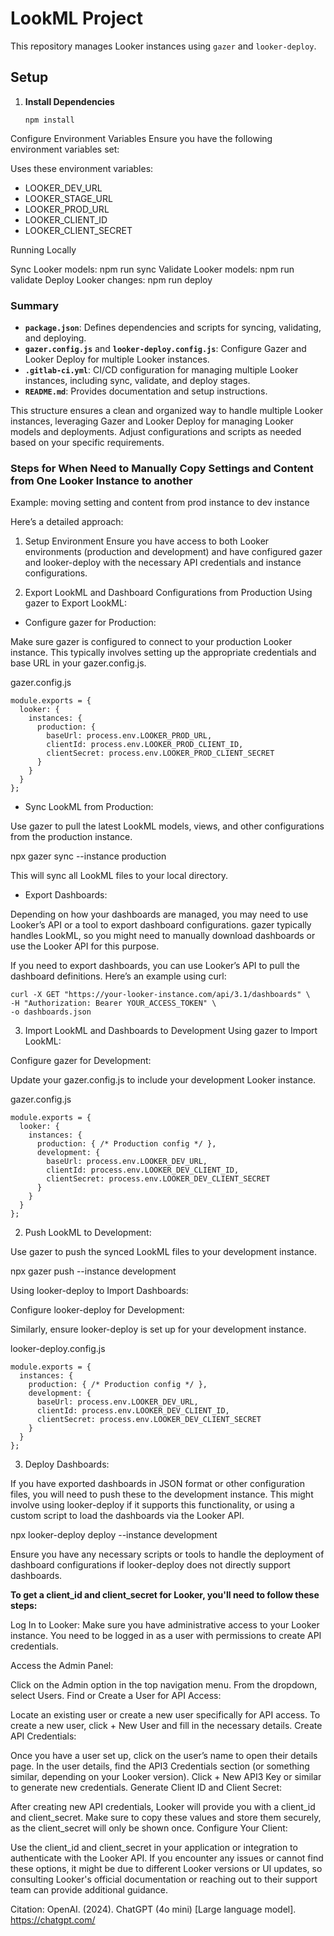 # LookML Project

This repository manages Looker instances using `gazer` and `looker-deploy`.

## Setup

1. **Install Dependencies**
  
   ```
   npm install
   ```


Configure Environment Variables Ensure you have the following environment variables set:

Uses these environment variables:

- LOOKER_DEV_URL
- LOOKER_STAGE_URL
- LOOKER_PROD_URL
- LOOKER_CLIENT_ID
- LOOKER_CLIENT_SECRET

Running Locally

Sync Looker models: npm run sync
Validate Looker models: npm run validate
Deploy Looker changes: npm run deploy

### **Summary**

- **`package.json`**: Defines dependencies and scripts for syncing, validating, and deploying.
- **`gazer.config.js`** and **`looker-deploy.config.js`**: Configure Gazer and Looker Deploy for multiple Looker instances.
- **`.gitlab-ci.yml`**: CI/CD configuration for managing multiple Looker instances, including sync, validate, and deploy stages.
- **`README.md`**: Provides documentation and setup instructions.

This structure ensures a clean and organized way to handle multiple Looker instances, leveraging Gazer and Looker Deploy for managing Looker models and deployments. Adjust configurations and scripts as needed based on your specific requirements.


### Steps for When Need to Manually Copy Settings and Content from One Looker Instance to another

Example: moving setting and content from prod instance to dev instance

Here’s a detailed approach:

1. Setup Environment
Ensure you have access to both Looker environments (production and development) and have configured gazer and looker-deploy with the necessary API credentials and instance configurations.

2. Export LookML and Dashboard Configurations from Production
Using gazer to Export LookML:

 - Configure gazer for Production:

Make sure gazer is configured to connect to your production Looker instance. This typically involves setting up the appropriate credentials and base URL in your gazer.config.js.


gazer.config.js
```
module.exports = {
  looker: {
    instances: {
      production: {
        baseUrl: process.env.LOOKER_PROD_URL,
        clientId: process.env.LOOKER_PROD_CLIENT_ID,
        clientSecret: process.env.LOOKER_PROD_CLIENT_SECRET
      }
    }
  }
};
```

  - Sync LookML from Production:

Use gazer to pull the latest LookML models, views, and other configurations from the production instance.

npx gazer sync --instance production

This will sync all LookML files to your local directory.

  - Export Dashboards:

Depending on how your dashboards are managed, you may need to use Looker’s API or a tool to export dashboard configurations. gazer typically handles LookML, so you might need to manually download dashboards or use the Looker API for this purpose.

If you need to export dashboards, you can use Looker’s API to pull the dashboard definitions. Here’s an example using curl:

```
curl -X GET "https://your-looker-instance.com/api/3.1/dashboards" \
-H "Authorization: Bearer YOUR_ACCESS_TOKEN" \
-o dashboards.json
```

3. Import LookML and Dashboards to Development
Using gazer to Import LookML:

Configure gazer for Development:

Update your gazer.config.js to include your development Looker instance.

gazer.config.js

```
module.exports = {
  looker: {
    instances: {
      production: { /* Production config */ },
      development: {
        baseUrl: process.env.LOOKER_DEV_URL,
        clientId: process.env.LOOKER_DEV_CLIENT_ID,
        clientSecret: process.env.LOOKER_DEV_CLIENT_SECRET
      }
    }
  }
};
```

2. Push LookML to Development:

Use gazer to push the synced LookML files to your development instance.

npx gazer push --instance development

Using looker-deploy to Import Dashboards:

Configure looker-deploy for Development:

Similarly, ensure looker-deploy is set up for your development instance.

looker-deploy.config.js

```
module.exports = {
  instances: {
    production: { /* Production config */ },
    development: {
      baseUrl: process.env.LOOKER_DEV_URL,
      clientId: process.env.LOOKER_DEV_CLIENT_ID,
      clientSecret: process.env.LOOKER_DEV_CLIENT_SECRET
    }
  }
};
```

3. Deploy Dashboards:

If you have exported dashboards in JSON format or other configuration files, you will need to push these to the development instance. This might involve using looker-deploy if it supports this functionality, or using a custom script to load the dashboards via the Looker API.

npx looker-deploy deploy --instance development

Ensure you have any necessary scripts or tools to handle the deployment of dashboard configurations if looker-deploy does not directly support dashboards.



**To get a client_id and client_secret for Looker, you'll need to follow these steps:**

Log In to Looker: Make sure you have administrative access to your Looker instance. You need to be logged in as a user with permissions to create API credentials.

Access the Admin Panel:

Click on the Admin option in the top navigation menu.
From the dropdown, select Users.
Find or Create a User for API Access:

Locate an existing user or create a new user specifically for API access. To create a new user, click + New User and fill in the necessary details.
Create API Credentials:

Once you have a user set up, click on the user’s name to open their details page.
In the user details, find the API3 Credentials section (or something similar, depending on your Looker version). Click + New API3 Key or similar to generate new credentials.
Generate Client ID and Client Secret:

After creating new API credentials, Looker will provide you with a client_id and client_secret. Make sure to copy these values and store them securely, as the client_secret will only be shown once.
Configure Your Client:

Use the client_id and client_secret in your application or integration to authenticate with the Looker API.
If you encounter any issues or cannot find these options, it might be due to different Looker versions or UI updates, so consulting Looker's official documentation or reaching out to their support team can provide additional guidance.



Citation: OpenAI. (2024). ChatGPT (4o mini) [Large language model]. https://chatgpt.com/

